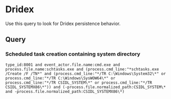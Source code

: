 # Dridex

Use this query to look for Dridex persistence behavior.

## Query

### Scheduled task creation containing system directory

```
type_id:8001 and event_actor.file.name:cmd.exe and process.file.name:schtasks.exe and (process.cmd_line:"*schtasks.exe /Create /F /TN*" and (process.cmd_line:"*/TR C:\Windows\System32\*" or process.cmd_line:"*/TR C:\Windows\SysWOW64\*" or 
process.cmd_line:"*/TR CSIDL_SYSTEM\*" or process.cmd_line:"*/TR CSIDL_SYSTEMX86\*")) and (-process.file.normalized_path:CSIDL_SYSTEM\* and -process.file.normalized_path:CSIDL_SYSTEMX86\*)

```